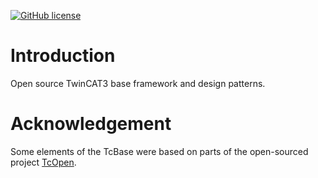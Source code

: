 [![GitHub license](https://img.shields.io/github/license/Naereen/StrapDown.js.svg)](https://github.com/ahuca/TcBase/blob/main/LICENSE)

# Introduction
Open source TwinCAT3 base framework and design patterns.

# Acknowledgement
Some elements of the TcBase were based on parts of the open-sourced project [TcOpen](https://github.com/TcOpenGroup/TcOpen).

